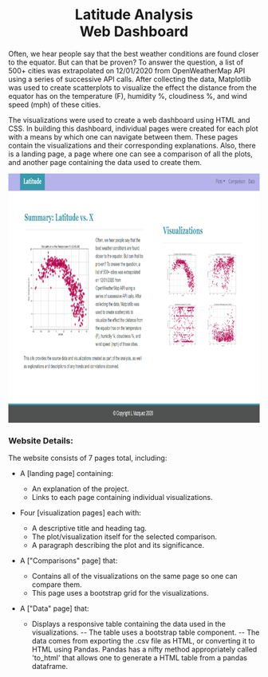<h1 align ="center"><span>Latitude Analysis</br>Web Dashboard</span></h1>   

Often, we hear people say that the best weather conditions are found closer to the equator. But can that be proven? To answer the question, a list of 500+ cities was extrapolated on 12/01/2020 from OpenWeatherMap API using a series of successive API calls. After collecting the data, Matplotlib was used to create scatterplots to visualize the effect the distance from the equator has on the temperature (F), humidity %, cloudiness %, and wind speed (mph) of these cities.

The visualizations were used to create a web dashboard using HTML and CSS. In building this dashboard, individual pages were created for each plot with a means by which one can navigate between them. These pages contain the visualizations and their corresponding explanations. Also, there is a landing page, a page where one can see a comparison of all the plots, and another page containing the data used to create them. 

<p align="center">
  <img width="900" height="500" src="https://github.com/leslievazquez/Web_Design_Challenge/blob/main/Resources/screenshots/landing_page.png">
</p>

### Website Details:

The website consists of 7 pages total, including:

- A [landing page] containing:
  - An explanation of the project.
  - Links to each page containing individual visualizations.

- Four [visualization pages] each with:
  - A descriptive title and heading tag.
  - The plot/visualization itself for the selected comparison.
  - A paragraph describing the plot and its significance.

- A ["Comparisons" page] that:
  - Contains all of the visualizations on the same page so one can compare them.
  - This page uses a bootstrap grid for the visualizations.
  
- A ["Data" page] that:
  - Displays a responsive table containing the data used in the visualizations.
    -- The table uses a bootstrap table component.
    -- The data comes from exporting the .csv file as HTML, or converting it to HTML using Pandas. Pandas has a nifty method appropriately called 'to_html' that allows one to generate a HTML table from a pandas dataframe. 
